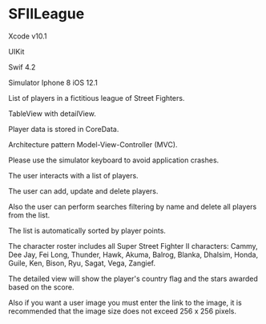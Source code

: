 # SFIILeague

Xcode v10.1

UIKit

Swif 4.2

Simulator Iphone 8 iOS 12.1

List of players in a fictitious league of Street Fighters.

TableView with detailView.

Player data is stored in CoreData.

Architecture pattern Model-View-Controller (MVC).

Please use the simulator keyboard to avoid application crashes.

The user interacts with a list of players.

The user can add, update and delete players.

Also the user can perform searches filtering by name and delete all players from the list.

The list is automatically sorted by player points.

The character roster includes all Super Street Fighter II characters: Cammy, Dee Jay, Fei Long, Thunder, Hawk, Akuma, Balrog,
Blanka, Dhalsim, Honda, Guile, Ken, Bison, Ryu, Sagat, Vega, Zangief.

The detailed view will show the player's country flag and the stars awarded based on the score. 

Also if you want a user image you must enter the link to the image, it is recommended that the image size does not exceed 256 x 256 pixels.

